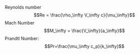Reynolds number
$$Re = \frac{\rho_\infty V_\infty c}{\mu_\infty}$$
Mach Number
$$M_\infty = \frac{V_\infty}{a_\infty}$$
Prandtl Number: 
$$Pr=\frac{\mu_\infty c_p}{k_\infty}$$
